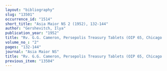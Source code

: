 ```yaml
---
layout: "bibliography"
slug: "13501"
occurrence_id: "1514"
short_title: "Asia Maior NS 2 (1952), 132-144"
author: "Gershevitch, Ilya"
publication_year: "1952"
title: "Rv. G.G. Cameron, Persepolis Treasury Tablets (OIP 65, Chicago 1948)"
volume_no_: "2"
pages: "132-144"
journal: "Asia Maior NS"
title: "Rv. G.G. Cameron, Persepolis Treasury Tablets (OIP 65, Chicago 1948)"
previous_item: "13504"
---
```

